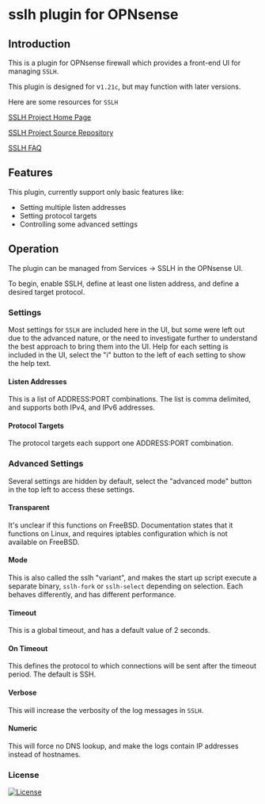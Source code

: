 # sslh plugin for OPNsense

## Introduction

This is a plugin for OPNsense firewall which provides a front-end UI for managing `SSLH`.

This plugin is designed for v`1.21c`, but may function with later versions.

Here are some resources for `SSLH`

[SSLH Project Home Page](https://www.rutschle.net/tech/sslh/README.html)

[SSLH Project Source Repository](https://github.com/yrutschle/sslh)

[SSLH FAQ](https://www.rutschle.net/tech/sslh/doc/FAQ.html)

## Features

This plugin, currently support only basic features like:

* Setting multiple listen addresses
* Setting protocol targets
* Controlling some advanced settings

## Operation

The plugin can be managed from Services -> SSLH in the OPNsense UI.

To begin, enable SSLH, define at least one listen address, and define a desired target protocol.

### Settings

Most settings for `SSLH` are included here in the UI, but some were left out due to the advanced nature, or the need to investigate further to understand the best approach to bring them into the UI. Help for each setting is included in the UI, select the "i" button to the left of each setting to show the help text.

#### Listen Addresses

This is a list of ADDRESS:PORT combinations. The list is comma delimited, and supports both IPv4, and IPv6 addresses.

#### Protocol Targets

The protocol targets each support one ADDRESS:PORT combination.

### Advanced Settings

Several settings are hidden by default, select the "advanced mode" button in the top left to access these settings.

#### Transparent

It's unclear if this functions on FreeBSD. Documentation states that it functions on Linux, and requires iptables configuration which is not available on FreeBSD.

#### Mode

This is also called the sslh "variant", and makes the start up script execute a separate binary, `sslh-fork` or `sslh-select` depending on selection. Each behaves differently, and has different performance.

#### Timeout

This is a global timeout, and has a default value of 2 seconds.

#### On Timeout

This defines the protocol to which connections will be sent after the timeout period. The default is SSH.

#### Verbose

This will increase the verbosity of the log messages in `SSLH`.

#### Numeric

This will force no DNS lookup, and make the logs contain IP addresses instead of hostnames.

### License

[![License](https://img.shields.io/badge/License-BSD%202--Clause-orange.svg)](https://opensource.org/licenses/BSD-2-Clause)
